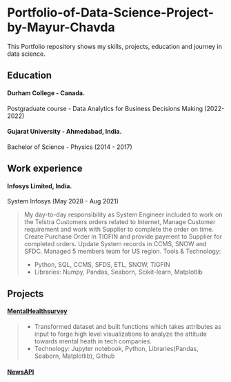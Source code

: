 # Portfolio-of-Data-Science-Project-by-Mayur-Chavda
This Portfolio repository shows my skills, projects, education and journey in data science.

## Education
#### Durham College - Canada.
Postgraduate course - Data Analytics for Business Decisions Making (2022-2022) 
#### Gujarat University - Ahmedabad, India.
Bachelor of Science - Physics (2014 - 2017)


## Work experience
#### Infosys Limited, India.
System Infosys (May 2028 - Aug 2021)
> My day-to-day responsibility as System Engineer included to work on the Telstra Customers orders related to Internet, Manage Customer requirement and work with Supplier to complete the order on time. Create Purchase Order in TIGFIN and provide payment to Supplier for completed orders. Update System records in CCMS, SNOW and SFDC.
> Managed 5 members team for US region.
> Tools & Technology:
> - Python, SQL, CCMS, SFDS, ETL, SNOW, TIGFIN 
> - Libraries: Numpy, Pandas, Seaborn, Scikit-learn, Matplotlib

## Projects
#### [MentalHealthsurvey](https://github.com/Divinemayur/MentalHealthsurvey)

>- Transformed dataset and built functions which takes attributes as input to forge high level visualizations to analyze the attitude towards mental heath in tech companies.
>- Technology: Jupyter notebook, Python, Libraries(Pandas, Seaborn, Matplotlib), Github

#### [NewsAPI](https://github.com/Divinemayur/NewsAPI)

